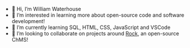 - 👋 Hi, I’m William Waterhouse
- 👀 I’m interested in learning more about open-source code and software development!
- 🌱 I’m currently learning SQL, HTML, CSS, JavaScript and VSCode
- 💞️ I’m looking to collaborate on projects around [Rock](https://github.com/SparkDevNetwork/Rock), an open-source ChMS!
